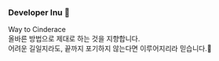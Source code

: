 ### Developer Inu 👋

Way to Cinderace  
올바른 방법으로 제대로 하는 것을 지향합니다.  
어려운 길일지라도, 끝까지 포기하지 않는다면 이루어지리라 믿습니다.🚴
<!--
**hsjkdss228/hsjkdss228** is a ✨ _special_ ✨ repository because its `README.md` (this file) appears on your GitHub profile.

Here are some ideas to get you started:

- 🔭 I’m currently working on ...
- 🌱 I’m currently learning ...
- 👯 I’m looking to collaborate on ...
- 🤔 I’m looking for help with ...
- 💬 Ask me about ...
- 📫 How to reach me: ...
- 😄 Pronouns: ...
- ⚡ Fun fact: ...
-->
